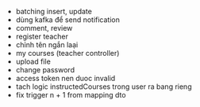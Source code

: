 - batching insert, update
- dùng kafka để send notification
- comment, review
- register teacher
- chỉnh tên ngắn laại
- my courses (teacher controller)
- upload file
- change password
- access token nen duoc invalid
- tach logic instructedCourses trong user ra bang rieng
- fix trigger n + 1 from mapping dto